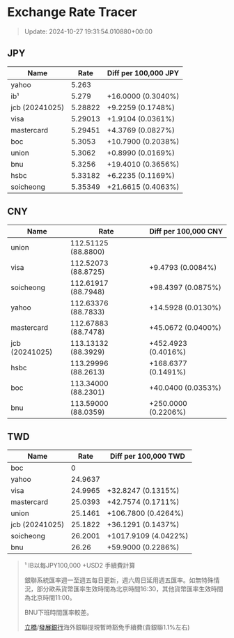 # Exchange Rate Tracer

> Update: 2024-10-27 19:31:54.010880+00:00

## JPY

| Name           |    Rate | Diff per 100,000 JPY   |
|----------------|---------|------------------------|
| yahoo          | 5.263   |                        |
| ib¹            | 5.279   | +16.0000 (0.3040%)     |
| jcb (20241025) | 5.28822 | +9.2259 (0.1748%)      |
| visa           | 5.29013 | +1.9104 (0.0361%)      |
| mastercard     | 5.29451 | +4.3769 (0.0827%)      |
| boc            | 5.3053  | +10.7900 (0.2038%)     |
| union          | 5.3062  | +0.8990 (0.0169%)      |
| bnu            | 5.3256  | +19.4010 (0.3656%)     |
| hsbc           | 5.33182 | +6.2235 (0.1169%)      |
| soicheong      | 5.35349 | +21.6615 (0.4063%)     |

## CNY

| Name           | Rate                | Diff per 100,000 CNY   |
|----------------|---------------------|------------------------|
| union          | 112.51125	(88.8800) |                        |
| visa           | 112.52073	(88.8725) | +9.4793 (0.0084%)      |
| soicheong      | 112.61917	(88.7948) | +98.4397 (0.0875%)     |
| yahoo          | 112.63376	(88.7833) | +14.5928 (0.0130%)     |
| mastercard     | 112.67883	(88.7478) | +45.0672 (0.0400%)     |
| jcb (20241025) | 113.13132	(88.3929) | +452.4923 (0.4016%)    |
| hsbc           | 113.29996	(88.2613) | +168.6377 (0.1491%)    |
| boc            | 113.34000	(88.2301) | +40.0400 (0.0353%)     |
| bnu            | 113.59000	(88.0359) | +250.0000 (0.2206%)    |

## TWD

| Name           |    Rate | Diff per 100,000 TWD   |
|----------------|---------|------------------------|
| boc            |  0      |                        |
| yahoo          | 24.9637 |                        |
| visa           | 24.9965 | +32.8247 (0.1315%)     |
| mastercard     | 25.0393 | +42.7574 (0.1711%)     |
| union          | 25.1461 | +106.7800 (0.4264%)    |
| jcb (20241025) | 25.1822 | +36.1291 (0.1437%)     |
| soicheong      | 26.2001 | +1017.9109 (4.0422%)   |
| bnu            | 26.26   | +59.9000 (0.2286%)     |


> ¹ IB以每JPY100,000 +USD2 手續費計算
>
> 銀聯系統匯率週一至週五每日更新，週六周日延用週五匯率。如無特殊情況，部分歐系貨幣匯率生效時間為北京時間16:30，其他貨幣匯率生效時間為北京時間11:00。
>
> BNU下班時間匯率較差。
>
> [立橋](https://www.wlbank.com.mo/uploads/ueditor/file/20181211/1544536513900230.pdf)/[發展銀行](https://www.mdb.com.mo/Service_Charges_20230728.pdf)海外銀聯提現暫時豁免手續費(貴銀聯1.1%左右)


